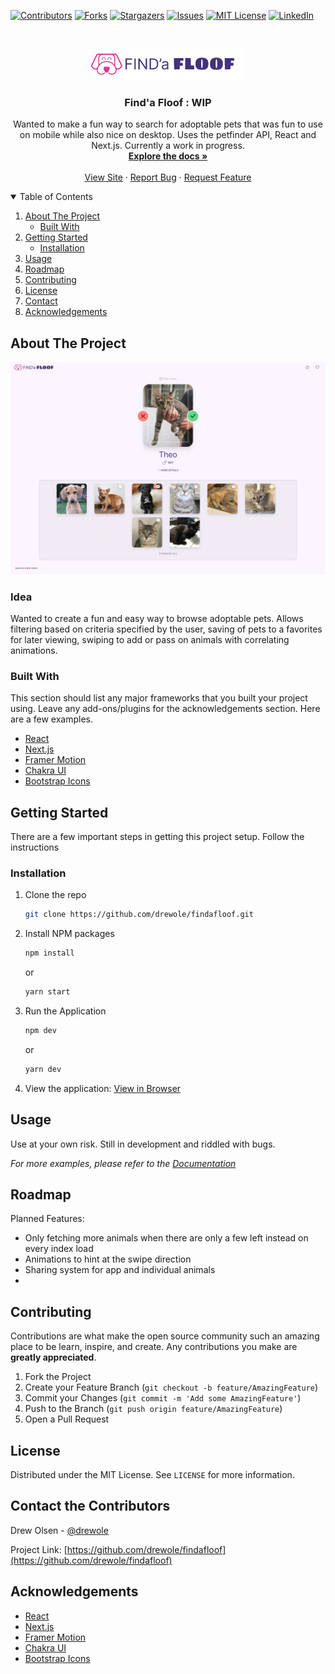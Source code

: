
<!-- PROJECT SHIELDS -->
<!--
*** I'm using markdown "reference style" links for readability.
*** Reference links are enclosed in brackets [ ] instead of parentheses ( ).
*** See the bottom of this document for the declaration of the reference variables
*** for contributors-url, forks-url, etc. This is an optional, concise syntax you may use.
*** https://www.markdownguide.org/basic-syntax/#reference-style-links
-->
[![Contributors][contributors-shield]][contributors-url]
[![Forks][forks-shield]][forks-url]
[![Stargazers][stars-shield]][stars-url]
[![Issues][issues-shield]][issues-url]
[![MIT License][license-shield]][license-url]
[![LinkedIn][linkedin-shield]][linkedin-url]



<!-- PROJECT LOGO -->
<br />
<p align="center">
  <a href="#">
    <img src="public/Logo.png" alt="Logo"/>
  </a>

  <h3 align="center">Find'a Floof : WIP</h3>

  <p align="center">
    Wanted to make a fun way to search for adoptable pets that was fun to use on mobile while also nice on desktop. Uses the petfinder API, React and Next.js. Currently a work in progress.
    <br />
    <a href="https://github.com/drewole/findafloof"><strong>Explore the docs »</strong></a>
    <br />
    <br />
    <a href="https://findafloof.com">View Site</a>
    ·
    <a href="https://github.com/drewole/findafloof/issues">Report Bug</a>
    ·
    <a href="https://github.com/drewole/findafloof/issues">Request Feature</a>
  </p>
</p>



<!-- TABLE OF CONTENTS -->
<details open="open">
  <summary>Table of Contents</summary>
  <ol>
    <li>
      <a href="#about-the-project">About The Project</a>
      <ul>
        <li><a href="#built-with">Built With</a></li>
      </ul>
    </li>
    <li>
      <a href="#getting-started">Getting Started</a>
      <ul>
        <!-- <li><a href="#prerequisites">Prerequisites</a></li> -->
        <li><a href="#installation">Installation</a></li>
      </ul>
    </li>
    <li><a href="#usage">Usage</a></li>
    <li><a href="#roadmap">Roadmap</a></li>
    <li><a href="#contributing">Contributing</a></li>
    <li><a href="#license">License</a></li>
    <li><a href="#contact">Contact</a></li>
    <li><a href="#acknowledgements">Acknowledgements</a></li>
  </ol>
</details>



<!-- ABOUT THE PROJECT -->
## About The Project

[![Product Name Screen Shot][product-screenshot]](https://findafloof.com)

### Idea
Wanted to create a fun and easy way to browse adoptable pets. Allows filtering based on criteria specified by the user, saving of pets to a favorites for later viewing, swiping to add or pass on animals with correlating animations. 

### Built With

This section should list any major frameworks that you built your project using. Leave any add-ons/plugins for the acknowledgements section. Here are a few examples.
* [React](https://reactjs.org/)
* [Next.js](https://nextjs.org)
* [Framer Motion](https://www.framer.com/)
* [Chakra UI](https://chakra-ui.com/)
* [Bootstrap Icons](https://icons.getbootstrap.com/)
<!-- * [MySQL](https://mysql.com) -->



<!-- GETTING STARTED -->
## Getting Started
There are a few important steps in getting this project setup. Follow the instructions

<!-- ### Prerequisites

This is an example of how to list things you need to use the software and how to install them.
* npm
  ```sh
  npm install npm@latest -g
  ```
* My Sql
  ```sh
  npm install npm@latest -g
  ``` -->

### Installation

 <!--Get a free API Key at [https://example.com](https://example.com) -->
1. Clone the repo
   ```sh
   git clone https://github.com/drewole/findafloof.git
   ```
2. Install NPM packages
   ```sh
   npm install
   ```
   or

   ```sh
   yarn start
   ```
<!-- 3. Enter your local MySql information in `.env.example`
   ```
    DB_HOST=localhost
    DB_NAME=music_lab
    DB_USER=your_username
    DB_PASSWORD=your_password

    SESSION_SECRET=your_secret_phrase
   ```
4. Seed the DB
   ```sh
   node seeds/index.js
   ``` -->
3. Run the Application
   ```sh
   npm dev
   ```
   or

   ```sh
   yarn dev
   ```
6. View the application:
   [View in Browser](localhost:3000)



<!-- USAGE EXAMPLES -->
## Usage

Use at your own risk. Still in development and riddled with bugs.

_For more examples, please refer to the [Documentation](https://github.com/drewole/findafloof)_



<!-- ROADMAP -->
## Roadmap

Planned Features:

* Only fetching more animals when there are only a few left instead on every index load
* Animations to hint at the swipe direction
* Sharing system for app and individual animals
* 

<!-- See the [open issues](https://github.com/drewole/findafloof/issues) for a list of proposed features (and known issues).



<!-- CONTRIBUTING -->
## Contributing

Contributions are what make the open source community such an amazing place to be learn, inspire, and create. Any contributions you make are **greatly appreciated**.

1. Fork the Project
2. Create your Feature Branch (`git checkout -b feature/AmazingFeature`)
3. Commit your Changes (`git commit -m 'Add some AmazingFeature'`)
4. Push to the Branch (`git push origin feature/AmazingFeature`)
5. Open a Pull Request



<!-- LICENSE -->
## License

Distributed under the MIT License. See `LICENSE` for more information.



<!-- CONTACT -->
## Contact the Contributors

Drew Olsen - [@drewole](https://github.com/drewole)


Project Link: [https://github.com/drewole/findafloof](https://github.com/drewole/findafloof)



<!-- ACKNOWLEDGEMENTS -->
## Acknowledgements
* [React](https://reactjs.org/)
* [Next.js](https://nextjs.org)
* [Framer Motion](https://www.framer.com/)
* [Chakra UI](https://chakra-ui.com/)
* [Bootstrap Icons](https://icons.getbootstrap.com/)





<!-- MARKDOWN LINKS & IMAGES -->
<!-- https://www.markdownguide.org/basic-syntax/#reference-style-links -->
[contributors-shield]: https://img.shields.io/github/contributors/drewole/findafloof.svg?style=for-the-badge
[contributors-url]: https://github.com/drewole/findafloof/graphs/contributors
[forks-shield]: https://img.shields.io/github/forks/drewole/findafloof.svg?style=for-the-badge
[forks-url]: https://github.com/drewole/findafloof/network/members
[stars-shield]: https://img.shields.io/github/stars/drewole/findafloof.svg?style=for-the-badge
[stars-url]: https://github.com/drewole/findafloof/stargazers
[issues-shield]: https://img.shields.io/github/issues/drewole/findafloof.svg?style=for-the-badge
[issues-url]: https://github.com/drewole/findafloof/issues
[license-shield]: https://img.shields.io/github/license/drewole/findafloof.svg?style=for-the-badge
[license-url]: https://github.com/drewole/findafloof/blob/master/LICENSE.txt
[linkedin-shield]: https://img.shields.io/badge/-LinkedIn-black.svg?style=for-the-badge&logo=linkedin&colorB=555
[linkedin-url]: https://linkedin.com/in/drewole
[product-screenshot]: /public/screenshot.jpg
[product-logo]: /public/Logo.png